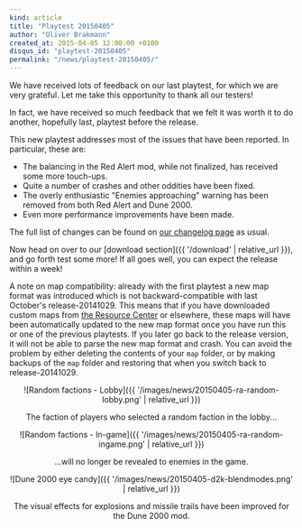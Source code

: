 ```yaml
---
kind: article
title: "Playtest 20150405"
author: "Oliver Brakmann"
created_at: 2015-04-05 12:00:00 +0100
disqus_id: "playtest-20150405"
permalink: "/news/playtest-20150405/"
---
```


We have received lots of feedback on our last playtest, for which we are very grateful. Let me take this opportunity to thank all our testers!

In fact, we have received so much feedback that we felt it was worth it to do another, hopefully last, playtest before the release.

This new playtest addresses most of the issues that have been reported. In particular, these are:

  - The balancing in the Red Alert mod, while not finalized, has received some more touch-ups.
  - Quite a number of crashes and other oddities have been fixed.
  - The overly enthusiastic "Enemies approaching" warning has been removed from both Red Alert and Dune 2000.
  - Even more performance improvements have been made.

The full list of changes can be found on [our changelog page](https://github.com/OpenRA/OpenRA/wiki/Historical-Changelogs) as usual.

Now head on over to our [download section]({{ '/download' | relative_url }}), and go forth test some more! If all goes well, you can expect the release within a week!

A note on map compatibility: already with the first playtest a new map format was introduced which is not backward-compatible with last October's release-20141029. This means that if you have downloaded custom maps from [the Resource Center](http://resource.openra.net) or elsewhere, these maps will have been automatically updated to the new map format once you have run this or one of the previous playtests. If you later go back to the release version, it will not be able to parse the new map format and crash. You can avoid the problem by either deleting the contents of your `map` folder, or by making backups of the `map` folder and restoring that when you switch back to release-20141029.

<div style="text-align:center" markdown="1">
![Random factions - Lobby]({{ '/images/news/20150405-ra-random-lobby.png' | relative_url }})

The faction of players who selected a random faction in the lobby...

![Random factions - In-game]({{ '/images/news/20150405-ra-random-ingame.png' | relative_url }})

...will no longer be revealed to enemies in the game.

![Dune 2000 eye candy]({{ '/images/news/20150405-d2k-blendmodes.png' | relative_url }})

The visual effects for explosions and missile trails have been improved for the Dune 2000 mod.

</div>
